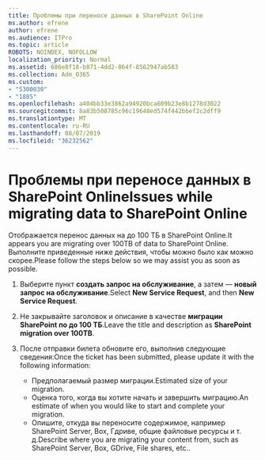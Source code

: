 ```yaml
---
title: Проблемы при переносе данных в SharePoint Online
ms.author: efrene
author: efrene
ms.audience: ITPro
ms.topic: article
ROBOTS: NOINDEX, NOFOLLOW
localization_priority: Normal
ms.assetid: 686e8f18-b871-4dd2-864f-8562947ab583
ms.collection: Adm_O365
ms.custom:
- "5300030"
- "1885"
ms.openlocfilehash: a404bb33e3862a94920bca609b23e8b1278d3022
ms.sourcegitcommit: 8a83b508785c96c19648ed574f442bbef2c2dff9
ms.translationtype: MT
ms.contentlocale: ru-RU
ms.lasthandoff: 08/07/2019
ms.locfileid: "36232562"
---
```

# <a name="issues-while-migrating-data-to-sharepoint-online"></a><span data-ttu-id="68803-102">Проблемы при переносе данных в SharePoint Online</span><span class="sxs-lookup"><span data-stu-id="68803-102">Issues while migrating data to SharePoint Online</span></span>

<span data-ttu-id="68803-103">Отображается перенос данных на до 100 ТБ в SharePoint Online.</span><span class="sxs-lookup"><span data-stu-id="68803-103">It appears you are migrating over 100TB of data to SharePoint Online.</span></span> <span data-ttu-id="68803-104">Выполните приведенные ниже действия, чтобы можно было как можно скорее.</span><span class="sxs-lookup"><span data-stu-id="68803-104">Please follow the steps below so we may assist you as soon as possible.</span></span> 

1. <span data-ttu-id="68803-105">Выберите пункт **создать запрос на обслуживание**, а затем — **новый запрос на обслуживание**.</span><span class="sxs-lookup"><span data-stu-id="68803-105">Select **New Service Request**, and then **New Service Request**.</span></span> 
2. <span data-ttu-id="68803-106">Не закрывайте заголовок и описание в качестве **миграции SharePoint по до 100 ТБ**.</span><span class="sxs-lookup"><span data-stu-id="68803-106">Leave the title and description as **SharePoint migration over 100TB**.</span></span>
3. <span data-ttu-id="68803-107">После отправки билета обновите его, выполнив следующие сведения:</span><span class="sxs-lookup"><span data-stu-id="68803-107">Once the ticket has been submitted, please update it with the following information:</span></span> 

    - <span data-ttu-id="68803-108">Предполагаемый размер миграции.</span><span class="sxs-lookup"><span data-stu-id="68803-108">Estimated size of your migration.</span></span>
    - <span data-ttu-id="68803-109">Оценка того, когда вы хотите начать и завершить миграцию.</span><span class="sxs-lookup"><span data-stu-id="68803-109">An estimate of when you would like to start and complete your migration.</span></span>
    - <span data-ttu-id="68803-110">Опишите, откуда вы переносите содержимое, например SharePoint Server, Box, Гдриве, общие файловые ресурсы и т. д.</span><span class="sxs-lookup"><span data-stu-id="68803-110">Describe where you are migrating your content from, such as SharePoint Server, Box, GDrive, File shares, etc..</span></span>


  

